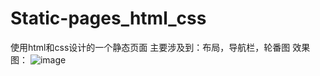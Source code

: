 # Static-pages_html_css
使用html和css设计的一个静态页面
主要涉及到：布局，导航栏，轮番图
效果图：
![image](https://user-images.githubusercontent.com/39609915/171994659-ee8a010f-17aa-468b-a891-5a3d3250709b.png)
